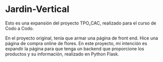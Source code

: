 # Jardin-Vertical

Esto es una expansión del proyecto TPO_CAC, realizado para el curso de Codo a Codo.

En el proyecto original, tenía que armar una página de front end. Hice una página de compra online de flores. En este proyecto, mi intención es expandir la página para que tenga un backend que proporcione los productos y su información, realizado en Python Flask.
